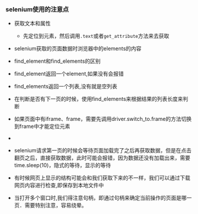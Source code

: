 ### selenium使用的注意点
- 获取文本和属性
   - 先定位到元素，然后调用`.text`或者`get_attribute`方法来去获取
- selenium获取的页面数据时浏览器中的elements的内容
- find_element和find_elements的区别
 - find_element返回一个element,如果没有会报错
 - find_elements返回一个列表,没有就是空列表
 - 在判断是否有下一页的时候，使用find_elements来根据结果的列表长度来判断

- 如果页面中有iframe、frame，需要先调用driver.switch_to.frame的方法切换到frame中才能定位元素
-

- selenium请求第一页的时候会等待页面加载完了之后再获取数据，但是在点击翻页之后，直接获取数据，此时可能会报错，因为数据还没有加载出来，需要time.sleep(10)，隐式的等待，显示的等待

- 有时候网页上显示的结构可能会和我们获取下来的不一样，我们可以通过下载网页内容进行检查,即保存到本地文件中

- 当打开多个窗口时,我们得注意句柄，即通过句柄来确定当前操作的页面是哪一页．需要特别注意，容易绕晕。
